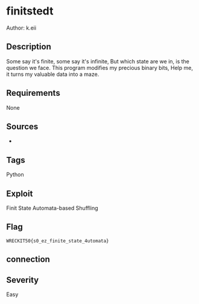 # finitstedt

Author: k.eii

## Description

Some say it's finite, some say it's infinite,
But which state are we in, is the question we face.
This program modifies my precious binary bits,
Help me, it turns my valuable data into a maze.

## Requirements

None

## Sources

-

## Tags

Python

## Exploit

Finit State Automata-based Shuffling

## Flag
``` WRECKIT50{s0_ez_finite_state_4utomata} ```

## connection



## Severity
Easy
